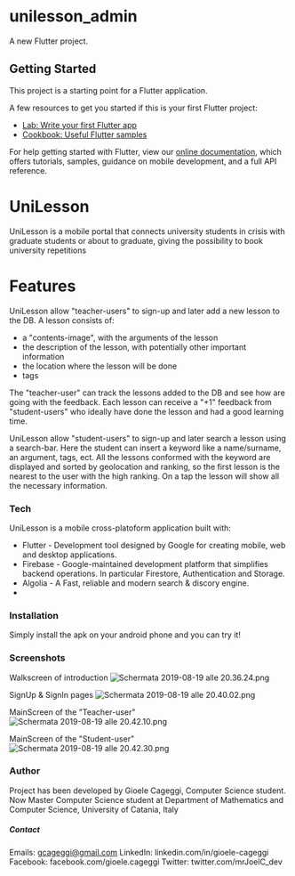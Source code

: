 # unilesson_admin

A new Flutter project.

## Getting Started

This project is a starting point for a Flutter application.

A few resources to get you started if this is your first Flutter project:

- [Lab: Write your first Flutter app](https://flutter.dev/docs/get-started/codelab)
- [Cookbook: Useful Flutter samples](https://flutter.dev/docs/cookbook)

For help getting started with Flutter, view our 
[online documentation](https://flutter.dev/docs), which offers tutorials, 
samples, guidance on mobile development, and a full API reference.
# UniLesson

UniLesson is a mobile portal that connects university students in crisis with graduate students or about to graduate, giving the possibility to book university repetitions

# Features

UniLesson allow "teacher-users" to sign-up and later add a new lesson to the DB. A lesson consists of:
  - a "contents-image", with the arguments of the lesson
  - the description of the lesson, with potentially other important information
  - the location where the lesson will be done
  - tags
  
The "teacher-user" can track the lessons added to the DB and see how are going with the feedback. Each lesson can receive a "+1" feedback from "student-users" who ideally have done the lesson and had a good learning time.

UniLesson allow "student-users" to sign-up and later search a lesson using a search-bar. Here the student can insert a keyword like a name/surname, an argument, tags, ect. All the lessons conformed with the keyword are displayed and sorted by geolocation and ranking, so the first lesson is the nearest to the user with the high ranking. On a tap the lesson will show all the necessary information.

### Tech

UniLesson is a mobile cross-platoform application built with:
- Flutter - Development tool designed by Google for creating mobile, web and desktop applications.
- Firebase - Google-maintained development platform that simplifies backend operations. In particular Firestore, Authentication and Storage.
- Algolia - A Fast, reliable and modern search & discory engine.
- 

### Installation
Simply install the apk on your android phone and you can try it!


### Screenshots

Walkscreen of introduction
![Schermata 2019-08-19 alle 20.36.24.png](https://www.dropbox.com/s/5v7vqr847iz16us/Schermata%202019-08-19%20alle%2020.36.24.png?dl=0&raw=1)

SignUp & SignIn pages
![Schermata 2019-08-19 alle 20.40.02.png](https://www.dropbox.com/s/l3ug6mhs86yjymk/Schermata%202019-08-19%20alle%2020.40.02.png?dl=0&raw=1)

MainScreen of the "Teacher-user"
![Schermata 2019-08-19 alle 20.42.10.png](https://www.dropbox.com/s/77invngfh9bg98q/Schermata%202019-08-19%20alle%2020.42.10.png?dl=0&raw=1)

MainScreen of the "Student-user"
![Schermata 2019-08-19 alle 20.42.30.png](https://www.dropbox.com/s/kay8qzlfcf7vdy2/Schermata%202019-08-19%20alle%2020.42.30.png?dl=0&raw=1)




### Author
Project has been developed by Gioele Cageggi, Computer Science student. Now Master Computer Science student at Department of Mathematics and Computer Science, University of Catania, Italy

##### Contact
Emails:  gcageggi@gmail.com
LinkedIn: linkedin.com/in/gioele-cageggi
Facebook: facebook.com/gioele.cageggi
Twitter: twitter.com/mrJoelC_dev



